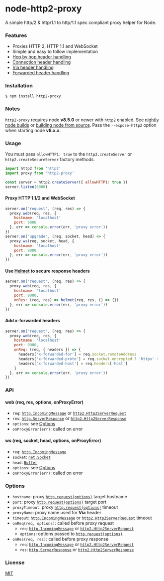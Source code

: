 # node-http2-proxy

A simple http/2 & http/1.1 to http/1.1 spec compliant proxy helper for Node.

### Features

- Proxies HTTP 2, HTTP 1.1 and WebSocket
- Simple and easy to follow implementation
- [Hop by hop header handling](https://developer.mozilla.org/en-US/docs/Web/HTTP/Headers)
- [Connection header handling](https://developer.mozilla.org/en-US/docs/Web/HTTP/Headers/Connection)
- [Via header handling](https://developer.mozilla.org/en-US/docs/Web/HTTP/Headers/Via)
- [Forwarded header handling](https://developer.mozilla.org/en-US/docs/Web/HTTP/Headers/Forwarded)

### Installation

```sh
$ npm install http2-proxy
```

### Notes

`http2-proxy` requires node **v8.5.0** or newer with `http2` enabled. See [nightly node builds](https://nodejs.org/download/nightly/) or [building node from source](https://github.com/nodejs/node/blob/master/BUILDING.md#building-nodejs-on-supported-platforms). Pass the `--expose-http2` option when starting node **v8.x.x**.

### Usage

You must pass `allowHTTP1: true` to the `http2.createServer` or `http2.createSecureServer` factory methods.

```js
import http2 from 'http2'
import proxy from 'http2-proxy'

const server = http2.createServer({ allowHTTP1: true })
server.listen(8000)
```

#### Proxy HTTP 1.1/2 and WebSocket

```js
server.on('request', (req, res) => {
  proxy.web(req, res, {
    hostname: 'localhost'
    port: 9000
  }, err => console.error(err, 'proxy error'))
})
server.on('upgrade', (req, socket, head) => {
  proxy.ws(req, socket, head, {
    hostname: 'localhost'
    port: 9000
  }, err => console.error(err, 'proxy error'))
})
```

#### Use [Helmet](https://www.npmjs.com/package/helmet) to secure response headers

```javascript
server.on('request', (req, res) => {
  proxy.web(req, res, {
    hostname: 'localhost'
    port: 9000,
    onRes: (req, res) => helmet(req, res, () => {})
  }, err => console.error(err, 'proxy error'))
})
```

#### Add x-forwarded  headers

```javascript
server.on('request', (req, res) => {
  proxy.web(req, res, {
    hostname: 'localhost'
    port: 9000,
    onReq: (req, { headers }) => {
      headers['x-forwarded-for'] = req.socket.remoteAddress
      headers['x-forwarded-proto'] = req.socket.encrypted ? 'https' : 'http'
      headers['x-forwarded-host'] = req.headers['host']
    }
  }, err => console.error(err, 'proxy error'))
})
```

### API

#### web (req, res, options, onProxyError)

- `req`: [`http.IncomingMessage`](https://nodejs.org/api/http.html#http_class_http_incomingmessage) or [`http2.Http2ServerRequest`](https://nodejs.org/api/http2.html#http2_class_http2_http2serverrequest)
- `res`: [`http.ServerResponse`](https://nodejs.org/api/http.html#http_http_request_options_callback) or [`http2.Http2ServerResponse`](https://nodejs.org/api/http2.html#http2_class_http2_http2serverresponse)
- `options`: see [Options](#options)
- `onProxyError(err)`: called on error

#### ws (req, socket, head, options, onProxyError)

- `req`: [`http.IncomingMessage`](https://nodejs.org/api/http.html#http_class_http_incomingmessage)
- `socket`: [`net.Socket`](https://nodejs.org/api/net.html#net_class_net_socket)
- `head`: [`Buffer`](https://nodejs.org/api/buffer.html#buffer_class_buffer)
- `options`: see [Options](#options)
- `onProxyError(err)`: called on error

### Options

  - `hostname`: proxy [`http.request(options)`](https://nodejs.org/api/http.html#http_http_request_options_callback) target hostname
  - `port`: proxy [`http.request(options)`](https://nodejs.org/api/http.html#http_http_request_options_callback) target port
  - `proxyTimeout`: proxy [`http.request(options)`](https://nodejs.org/api/http.html#http_http_request_options_callback) timeout
  - `proxyName`: proxy name used for **Via** header
  - `timeout`: [`http.IncomingMessage`](https://nodejs.org/api/http.html#http_class_http_incomingmessage) or [`http2.Http2ServerRequest`](https://nodejs.org/api/http2.html#http2_class_http2_http2serverrequest) timeout
  - `onReq(req, options)`: called before proxy request
    - `req`: [`http.IncomingMessage`](https://nodejs.org/api/http.html#http_class_http_incomingmessage) or [`http2.Http2ServerRequest`](https://nodejs.org/api/http2.html#http2_class_http2_http2serverrequest)
    - `options`: options passed to [`http.request(options)`](https://nodejs.org/api/http.html#http_http_request_options_callback)
  - `onRes(req, res)`: called before proxy response
    - `req`: [`http.IncomingMessage`](https://nodejs.org/api/http.html#http_class_http_incomingmessage) or [`http2.Http2ServerRequest`](https://nodejs.org/api/http2.html#http2_class_http2_http2serverrequest)
    - `res`: [`http.ServerResponse`](https://nodejs.org/api/http.html#http_http_request_options_callback) or [`http2.Http2ServerResponse`](https://nodejs.org/api/http2.html#http2_class_http2_http2serverresponse)

### License

  [MIT](LICENSE)
